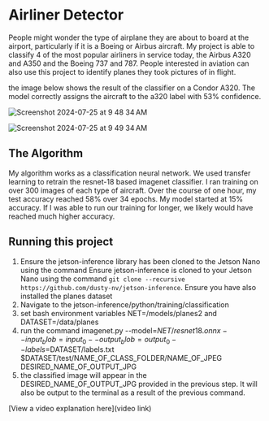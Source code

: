# Airliner Detector

People might wonder the type of airplane they are about to board at the airport, particularly if it is a Boeing or Airbus aircraft. My project is able to classify 4 of the most popular airliners in service today, the Airbus A320 and A350 and the Boeing 737 and 787. People interested in aviation can also use this project to identify planes they took pictures of in flight.

the image below shows the result of the classifier on a Condor A320. The model correctly assigns the aircraft to the a320 label with 53% confidence.


![Screenshot 2024-07-25 at 9 48 34 AM](https://github.com/user-attachments/assets/b765307a-6267-48ea-bf21-35d63da3ed16)


![Screenshot 2024-07-25 at 9 49 34 AM](https://github.com/user-attachments/assets/bbf13ade-8ee7-49c7-9997-176471d5d08a)

## The Algorithm

My algorithm works as a classification neural network. We used transfer learning to retrain the resnet-18 based imagenet classifier. I ran training on over 300 images of each type of aircraft. Over the course of one hour, my test accuracy reached 58% over 34 epochs. My model started at 15% accuracy. If I was able to run our training for longer, we likely would have reached much higher accuracy.

## Running this project

1. Ensure the jetson-inference library has been cloned to the Jetson Nano using the command Ensure jetson-inference is cloned to your Jetson Nano using the command `git clone --recursive https://github.com/dusty-nv/jetson-inference`. Ensure you have also installed the planes dataset
2.  Navigate to the jetson-inference/python/training/classification
3. set bash environment variables NET=/models/planes2 and DATASET=/data/planes
4. run the command imagenet.py --model=$NET/resnet18.onnx --input_blob=input_0 --output_blob=output_0 --labels=$DATASET/labels.txt $DATASET/test/NAME_OF_CLASS_FOLDER/NAME_OF_JPEG DESIRED_NAME_OF_OUTPUT_JPG
5. the classified image will appear in the DESIRED_NAME_OF_OUTPUT_JPG provided in the previous step. It will also be output to the terminal as a result of the previous command.


[View a video explanation here](video link)
